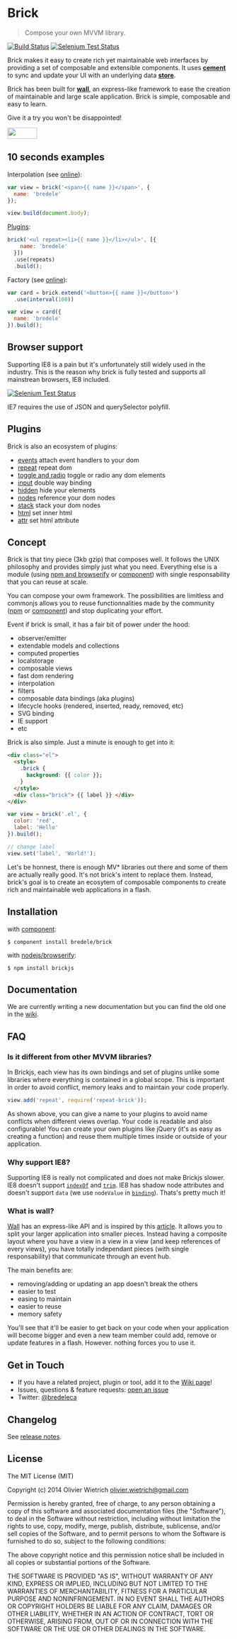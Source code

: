 # Brick

  > Compose your own MVVM library.

[![Build Status](https://travis-ci.org/bredele/brick-view.png?branch=master)](https://travis-ci.org/bredele/brick-view)  [![Selenium Test Status](https://saucelabs.com/buildstatus/bredele)](https://saucelabs.com/u/bredele) 
<!-- Remember where you were young, how simple it was to stack few blocks of Lego to create your dream house? -->

Brick makes it easy to create rich yet maintainable web interfaces by providing a set of composable and extensible components. It uses **[cement](http://github.com/bredele/cement)** to sync and update your UI with an underlying data **[store](http://github.com/bredele/datastore)**.


Brick has been built for **[wall](http://github.com/bredele/wall)**, an express-like framework to ease the creation of maintainable and large scale application. Brick is simple, composable and easy to learn. 

Give it a try you won't be disappointed!

<a href="http://bredele.github.com/brick-examples/" target="_blank"><img src="https://runnable.com/external/styles/assets/runnablebtn.png" style="width:67px;height:25px;"></a>

## 10 seconds examples

Interpolation (see [online](http://requirebin.com/?gist=11064575)):
```js
var view = brick('<span>{{ name }}</span>', {
  name: 'bredele'
});

view.build(document.body);
```

[Plugins](#plugins):
```js
brick('<ul repeat><li>{{ name }}</li></ul>', [{
    name: 'bredele' 
  }])
  .use(repeats)
  .build();
```

Factory (see [online](http://requirebin.com/?gist=11063834)):
```js
var card = brick.extend('<button>{{ name }}</button>')
  .use(interval(100))

var view = card({
  name: 'bredele'
}).build();
```

<!-- Play online

[![view on requirebin](http://requirebin.com/badge.png)](http://requirebin.com/?gist=10794588) -->

## Browser support

Supporting IE8 is a pain but it's unfortunately still widely used in the industry. This is the reason why brick is fully tested and supports all mainstrean browsers, IE8 included.


[![Selenium Test Status](https://saucelabs.com/browser-matrix/bredele.svg)](https://saucelabs.com/u/bredele)

IE7 requires the use of JSON and querySelector polyfill.    


## Plugins

Brick is also an ecosystem of plugins:

  - [events](http://github.com/bredele/gully) attach event handlers to your dom
  - [repeat](http://github.com/bredele/repeat-brick) repeat dom
  - [toggle and radio](http://github.com/bredele/control-brick) toggle or radio any dom elements
  - [input](http://github.com/bredele/input-brick) double way binding
  - [hidden](http://github.com/bredele/hidden-brick) hide your elements
  - [nodes](http://github.com/bredele/nodes-brick) reference your dom nodes
  - [stack](http://github.com/bredele/stack-brick) stack your dom nodes
  - [html](http://github.com/bredele/html-brick) set inner html
  - [attr](http://github.com/bredele/attr-brick) set html attribute

## Concept

Brick is that tiny piece (3kb gzip) that composes well. It follows the UNIX philosophy and provides simply just what you need. Everything else is a module (using [npm and browserify](http://browserify.org) or [component](http://github.com/component/component)) with single responsability that you can reuse at scale.

You can compose your owm framework. The possibilities are limitless and commonjs allows you to reuse functionnalities made by the community ([npm](https://www.npmjs.org/) or [component](http://component.io)) and stop duplicating your effort.

Event if brick is small, it has a fair bit of power under the hood:
  - observer/emitter
  - extendable models and collections
  - computed properties
  - localstorage
  - composable views
  - fast dom rendering
  - interpolation
  - filters
  - composable data bindings (aka plugins)
  - lifecycle hooks (rendered, inserted, ready, removed, etc)
  - SVG binding
  - IE support
  - etc

Brick is also simple. Just a minute is enough to get into it:

```html
<div class="el">
  <style>
    .brick {
      background: {{ color }};
    }
  </style>
  <div class="brick"> {{ label }} </div>
</div>
```

```js
var view = brick('.el', {
  color: 'red',
  label: 'Hello'
}).build();

// change label
view.set('label', 'World!');
```

Let's be honnest, there is enough MV* libraries out there and some of them are actually really good. It's not brick's intent to replace them. Instead, brick's goal is to create an ecosytem of composable components to create rich and maintainable web applications in a flash.


## Installation

  with [component](http://github.com/component/component):

    $ component install bredele/brick

  with [nodejs/browserify](http://nodejs.org):

    $ npm install brickjs

## Documentation

  We are currently writing a new documentation but you can find the old one in the [wiki](https://github.com/bredele/brick/wiki).

## FAQ

### Is it different from other MVVM libraries?

In Brickjs, each view has its own bindings and set of plugins unlike some libraries where everything is contained in a global scope. This is important in order to avoid conflict, memory leaks and to maintain your code properly.

```js
view.add('repeat', require('repeat-brick'));
```

As shown above, you can give a name to your plugins to avoid name conflicts when different views overlap. Your code is readable and also configurable! You can create your own plugins like jQuery (it's as easy as creating a function) and reuse them multiple times inside or outside of your application.

### Why support IE8?

Supporting IE8 is really not complicated and does not make Brickjs slower.
IE8 doesn't support [`indexOf`]((http://github.com/component/indexof)) and [`trim`]((http://github.com/component/trim)). IE8 has shadow node attributes and doesn't support `data` (we use `nodeValue` in [`binding`]((http://github.com/bredele/binding))).
Thats's pretty much it!

### What is wall?


[Wall](http://github.com/bredele/wall) has an express-like API and is inspired by this [article](http://www.slideshare.net/nzakas/scalable-javascript-application-architecture-2012). It allows you to split your larger application into smaller pieces. Instead having a composite layout where you have a view in a view in a view (and keep references of every views), you have totally independant pieces (with single responsability) that communicate through an event hub. 

The main benefits are:
  * removing/adding or updating an app doesn't break the others
  * easier to test
  * easing to maintain
  * easier to reuse
  * memory safety

You'll see that it'll be easier to get back on your code when your application will become bigger and even a new team member could add, remove or update features in a flash. However. nothing forces you to use it.

## Get in Touch

- If you have a related project, plugin or tool, add it to the [Wiki page](https://github.com/bredele/brick/wiki/contributions)!
- Issues, questions & feature requests: [open an issue](https://github.com/bredele/brick/issues)
- Twitter: [@bredeleca](https://twitter.com/bredeleca)

## Changelog

See [release notes](https://github.com/bredele/brick/releases).    

## License

The MIT License (MIT)

Copyright (c) 2014 Olivier Wietrich <olivier.wietrich@gmail.com>

Permission is hereby granted, free of charge, to any person obtaining a copy of this software and associated documentation files (the "Software"), to deal in the Software without restriction, including without limitation the rights to use, copy, modify, merge, publish, distribute, sublicense, and/or sell copies of the Software, and to permit persons to whom the Software is furnished to do so, subject to the following conditions:

The above copyright notice and this permission notice shall be included in all copies or substantial portions of the Software.

THE SOFTWARE IS PROVIDED "AS IS", WITHOUT WARRANTY OF ANY KIND, EXPRESS OR IMPLIED, INCLUDING BUT NOT LIMITED TO THE WARRANTIES OF MERCHANTABILITY, FITNESS FOR A PARTICULAR PURPOSE AND NONINFRINGEMENT. IN NO EVENT SHALL THE AUTHORS OR COPYRIGHT HOLDERS BE LIABLE FOR ANY CLAIM, DAMAGES OR OTHER LIABILITY, WHETHER IN AN ACTION OF CONTRACT, TORT OR OTHERWISE, ARISING FROM, OUT OF OR IN CONNECTION WITH THE SOFTWARE OR THE USE OR OTHER DEALINGS IN THE SOFTWARE.
